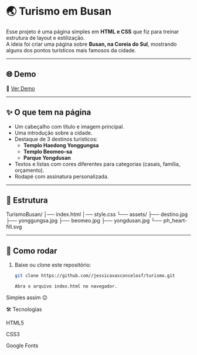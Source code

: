 # 🌏 Turismo em Busan

Esse projeto é uma página simples em **HTML e CSS** que fiz para treinar estrutura de layout e estilização.  
A ideia foi criar uma página sobre **Busan, na Coreia do Sul**, mostrando alguns dos pontos turísticos mais famosos da cidade.

---

## 🌐 Demo

🔗 [Ver Demo](https://jessicavasconcelosf.github.io/turismo/)

---

## ✨ O que tem na página
- Um cabeçalho com título e imagem principal.  
- Uma introdução sobre a cidade.  
- Destaque de 3 destinos turísticos:  
  - **Templo Haedong Yonggungsa**  
  - **Templo Beomeo-sa**  
  - **Parque Yongdusan**  
- Textos e listas com cores diferentes para categorias (casais, família, orçamento).  
- Rodapé com assinatura personalizada.

---

## 📂 Estrutura

TurismoBusan/
│── index.html
│── style.css
└── assets/
├── destino.jpg
├── yonggungsa.jpg
├── beomeo.jpg
├── yongdusan.jpg
└── ph_heart-fill.svg

---

## 🚀 Como rodar
1. Baixe ou clone este repositório:
   ```bash
   git clone https://github.com//jessicavasconcelosf/turismo.git

   Abra o arquivo index.html no navegador.

Simples assim 😉

🛠️ Tecnologias

HTML5

CSS3

Google Fonts
